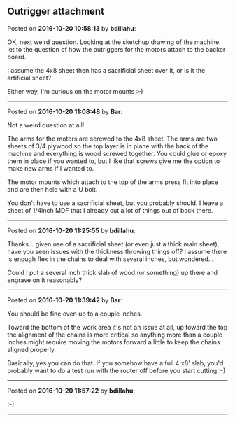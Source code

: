 ## Outrigger attachment
Posted on **2016-10-20 10:58:13** by **bdillahu**:

OK, next weird question. Looking at the sketchup drawing of the machine let to the question of how the outriggers for the motors attach to the backer board. 

I assume the 4x8 sheet then has a sacrificial sheet over it, or is it the artificial sheet?

Either way, I'm curious on the motor mounts :-)

---

Posted on **2016-10-20 11:08:48** by **Bar**:

Not a weird question at all!

The arms for the motors are screwed to the 4x8 sheet. The arms are two sheets of 3/4 plywood so the top layer is in plane with the back of the machine and everything is wood screwed together. You could glue or epoxy them in place if you wanted to, but I like that screws give me the option to make new arms if I wanted to.

The motor mounts which attach to the top of the arms press fit into place and are then held with a U bolt.

You don't have to use a sacrificial sheet, but you probably should. I leave a sheet of 1/4inch MDF that I already cut a lot of things out of back there.

---

Posted on **2016-10-20 11:25:55** by **bdillahu**:

Thanks... given use of a sacrificial sheet (or even just a thick main sheet), have you seen issues with the thickness throwing things off? I assume there is enough flex in the chains to deal with several inches, but wondered... 

Could I put a several inch thick slab of wood (or something) up there and engrave on it reasonably?

---

Posted on **2016-10-20 11:39:42** by **Bar**:

You should be fine even up to a couple inches. 

Toward the bottom of the work area it's not an issue at all, up toward the top the alignment of the chains is more critical so anything more than a couple inches might require moving the motors forward a little to keep the chains aligned properly. 

Basically, yes you can do that. If you somehow have a full 4'x8' slab, you'd probably want to do a test run with the router off before you start cutting :-)

---

Posted on **2016-10-20 11:57:22** by **bdillahu**:

:-)

---

